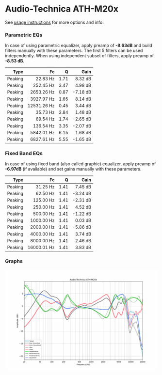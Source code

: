 # Audio-Technica ATH-M20x
See [usage instructions](https://github.com/jaakkopasanen/AutoEq#usage) for more options and info.

### Parametric EQs
In case of using parametric equalizer, apply preamp of **-8.63dB** and build filters manually
with these parameters. The first 5 filters can be used independently.
When using independent subset of filters, apply preamp of **-8.53 dB**.

| Type    | Fc          |    Q | Gain     |
|--------:|------------:|-----:|---------:|
| Peaking | 22.83 Hz    | 1.71 | 8.32 dB  |
| Peaking | 252.45 Hz   | 3.47 | 4.98 dB  |
| Peaking | 2653.26 Hz  | 0.87 | -7.18 dB |
| Peaking | 3927.97 Hz  | 1.65 | 8.14 dB  |
| Peaking | 12531.26 Hz | 0.45 | 3.44 dB  |
| Peaking | 35.73 Hz    | 2.84 | 1.48 dB  |
| Peaking | 69.54 Hz    | 1.74 | -2.65 dB |
| Peaking | 136.54 Hz   | 3.35 | -2.07 dB |
| Peaking | 5842.01 Hz  | 6.15 | 1.68 dB  |
| Peaking | 6827.61 Hz  | 5.55 | -1.65 dB |

### Fixed Band EQs
In case of using fixed band (also called graphic) equalizer, apply preamp of **-6.97dB**
(if available) and set gains manually with these parameters.

| Type    | Fc          |    Q | Gain     |
|--------:|------------:|-----:|---------:|
| Peaking | 31.25 Hz    | 1.41 | 7.45 dB  |
| Peaking | 62.50 Hz    | 1.41 | -3.24 dB |
| Peaking | 125.00 Hz   | 1.41 | -2.31 dB |
| Peaking | 250.00 Hz   | 1.41 | 4.52 dB  |
| Peaking | 500.00 Hz   | 1.41 | -1.22 dB |
| Peaking | 1000.00 Hz  | 1.41 | 0.03 dB  |
| Peaking | 2000.00 Hz  | 1.41 | -5.86 dB |
| Peaking | 4000.00 Hz  | 1.41 | 3.74 dB  |
| Peaking | 8000.00 Hz  | 1.41 | 2.46 dB  |
| Peaking | 16000.01 Hz | 1.41 | 3.83 dB  |

### Graphs
![](./Audio-Technica%20ATH-M20x.png)